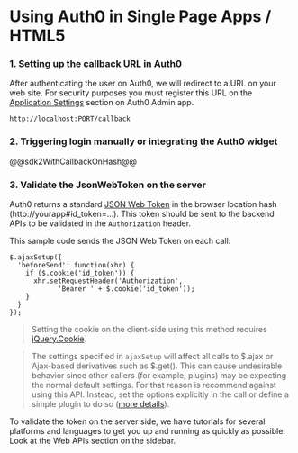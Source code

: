 # Using Auth0 in Single Page Apps / HTML5

### 1. Setting up the callback URL in Auth0

  <div class="setup-callback">
  <p>After authenticating the user on Auth0, we will redirect to a URL on your web site. For security purposes you must register this URL on the <a href="@@uiAppSettingsURL@@" target="_new">Application Settings</a> section on Auth0 Admin app.</p>

  <pre><code>http://localhost:PORT/callback</pre></code>
  </div>

### 2. Triggering login manually or integrating the Auth0 widget

@@sdk2WithCallbackOnHash@@

### 3. Validate the JsonWebToken on the server

Auth0 returns a standard [JSON Web Token](http://tools.ietf.org/html/draft-ietf-oauth-json-web-token-12) in the browser location hash (http://yourapp#id_token=...). This token should be sent to the backend APIs to be validated in the `Authorization` header.

This sample code sends the JSON Web Token on each call:

    $.ajaxSetup({
      'beforeSend': function(xhr) {
        if ($.cookie('id_token')) {        
          xhr.setRequestHeader('Authorization', 
                'Bearer ' + $.cookie('id_token'));
        }
      }
    });

> Setting the cookie on the client-side using this method requires [jQuery.Cookie](https://github.com/carhartl/jquery-cookie).

> The settings specified in `ajaxSetup` will affect all calls to $.ajax or Ajax-based derivatives such as $.get(). This can cause undesirable behavior since other callers (for example, plugins) may be expecting the normal default settings. For that reason is recommend against using this API. Instead, set the options explicitly in the call or define a simple plugin to do so ([more details](http://api.jquery.com/jQuery.ajaxSetup/)).

To validate the token on the server side, we have tutorials for several platforms and languages to get you up and running as quickly as possible. Look at the Web APIs section on the sidebar.